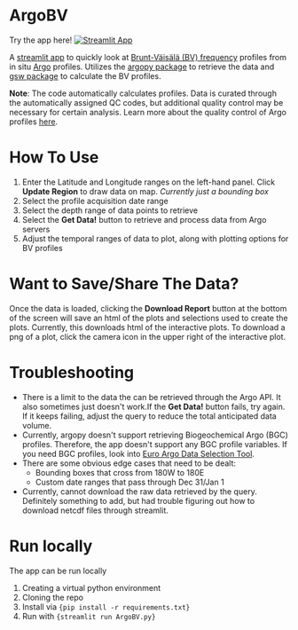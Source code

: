# ArgoBV

Try the app here! [![Streamlit App](https://static.streamlit.io/badges/streamlit_badge_black_white.svg)](https://share.streamlit.io/st-howard/ArgoBV/main/ArgoBV.py)

A [streamlit app](https://streamlit.io/) to quickly look at [Brunt-Väisälä (BV) frequency](https://en.wikipedia.org/wiki/Brunt%E2%80%93V%C3%A4is%C3%A4l%C3%A4_frequency) profiles from in situ [Argo](https://argo.ucsd.edu/) profiles. Utilizes the [argopy package](https://argopy.readthedocs.io/en/latest/) to retrieve the data and [gsw package](https://teos-10.github.io/GSW-Python/) to calculate the BV profiles.

__Note__: The code automatically calculates profiles. Data is curated through the automatically assigned QC codes, but additional quality control may be necessary for certain analysis. Learn more about the quality control of Argo profiles [here](https://archimer.ifremer.fr/doc/00228/33951/32470.pdf).

# How To Use

1. Enter the Latitude and Longitude ranges on the left-hand panel. Click __Update Region__ to draw data on map. *Currently just a bounding box*
2. Select the profile acquisition date range 
3. Select the depth range of data points to retrieve
4. Select the __Get Data!__ button to retrieve and process data from Argo servers 
5. Adjust the temporal ranges of data to plot, along with plotting options for BV profiles

# Want to Save/Share The Data?

Once the data is loaded, clicking the __Download Report__ button at the bottom of the screen will save an html of the plots and selections used to create the plots. Currently, this downloads html of the interactive plots. To download a png of a plot, click the camera icon in the upper right of the interactive plot.

# Troubleshooting
- There is a limit to the data the can be retrieved through the Argo API. It also sometimes just doesn't work.If the __Get Data!__ button fails, try again. If it keeps failing, adjust the query to reduce the total anticipated data volume.
- Currently, argopy doesn't support retrieving Biogeochemical Argo (BGC) profiles. Therefore, the app doesn't support any BGC profile variables. If you need BGC profiles, look into [Euro Argo Data Selection Tool](https://dataselection.euro-argo.eu/).
- There are some obvious edge cases that need to be dealt:
    - Bounding boxes that cross from 180W to 180E
    - Custom date ranges that pass through Dec 31/Jan 1
- Currently, cannot download the raw data retrieved by the query. Definitely something to add, but had trouble figuring out how to download netcdf files through streamlit.

# Run locally

The app can be run locally
1. Creating a virtual python environment
2. Cloning the repo
3. Install via `{pip install -r requirements.txt}`
4. Run with `{streamlit run ArgoBV.py}`